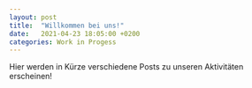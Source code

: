 ```yaml
---
layout: post
title:  "Willkommen bei uns!"
date:   2021-04-23 18:05:00 +0200
categories: Work in Progess
---
```


Hier werden in Kürze verschiedene Posts zu unseren Aktivitäten erscheinen!
